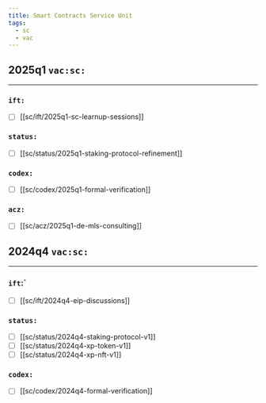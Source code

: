 ```yaml
---
title: Smart Contracts Service Unit
tags:
  - sc
  - vac
---
```


## 2025q1 `vac:sc:`
---

### `ift:`
- [ ] [[sc/ift/2025q1-sc-learnup-sessions]]

### `status:`
- [ ] [[sc/status/2025q1-staking-protocol-refinement]]

### `codex:`

- [ ] [[sc/codex/2025q1-formal-verification]]

### `acz:`
- [ ] [[sc/acz/2025q1-de-mls-consulting]]


## 2024q4 `vac:sc:`
---

### `ift`:`
- [ ] [[sc/ift/2024q4-eip-discussions]]


### `status:`
- [ ] [[sc/status/2024q4-staking-protocol-v1]]
- [ ] [[sc/status/2024q4-xp-token-v1]]
- [ ] [[sc/status/2024q4-xp-nft-v1]]

### `codex:`

- [ ] [[sc/codex/2024q4-formal-verification]]
